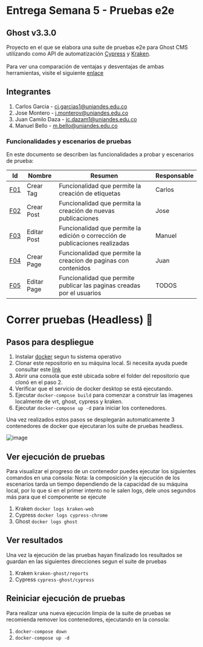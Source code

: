 # Entrega Semana 5 - Pruebas e2e
## Ghost v3.3.0
Proyecto en el que se elabora una suite de pruebas e2e para Ghost CMS utilizando como API de automatización [Cypress](https://www.cypress.io/) y [Kraken](https://thesoftwaredesignlab.github.io/KrakenMobile/).
<br/><br/>
Para ver una comparación de ventajas y desventajas de ambas herramientas, visite el siguiente [enlace](https://github.com/jmonterovalverdeMISO/MISO4103-EntregaSemana/wiki/Ventajas-y-desventajas---Cypress-y-Kraken)

## Integrantes
1. Carlos Garcia - cj.garcias1@uniandes.edu.co
2. Jose Montero - j.monterov@uniandes.edu.co
3. Juan Camilo Daza - jc.dazam1@uniandes.edu.co
4. Manuel Bello - m.bello@uniandes.edu.co

### Funcionalidades y escenarios de pruebas
En este documento se describen las funcionalidades a probar y escenarios de prueba: 

| Id | Nombre | Resumen | Responsable |
| - | - | - | - |
| [F01](https://github.com/jmonterovalverdeMISO/MISO4103-EntregaSemana/wiki/F01) | Crear Tag | Funcionalidad que permite la creación de etiquetas | Carlos |
| [F02](https://github.com/jmonterovalverdeMISO/MISO4103-EntregaSemana/wiki/F02) | Crear Post | Funcionalidad que permita la creación de nuevas publicaciones | Jose |
| [F03](F03) | Editar Post | Funcionalidad que permite la edición o corrección de publicaciones realizadas|Manuel|
| [F04](https://github.com/jmonterovalverdeMISO/MISO4103-EntregaSemana/wiki/F04) | Crear Page | Funcionalidad que permite la creacion de paginas con contenidos | Juan |
| [F05](https://github.com/jmonterovalverdeMISO/MISO4103-EntregaSemana/wiki/F05) | Editar Page | Funcionalidad que permite publicar las paginas creadas por el usuarios | TODOS |


# Correr pruebas (Headless) :rocket:
## Pasos para despliegue
1. Instalar [docker](https://www.docker.com/get-started) segun tu sistema operativo
2. Clonar este repositorio en su máquina local. Si necesita ayuda puede consultar este [link](https://docs.github.com/es/github/creating-cloning-and-archiving-repositories/cloning-a-repository)
4. Abrir una consola que esté ubicada sobre el folder del repositorio que clonó en el paso 2.
5. Verificar que el servicio de docker desktop se está ejecutando.
6. Ejecutar `docker-compose build` para comenzar a construir las imagenes localmente de vrt, ghost, cypress y kraken.
7. Ejecutar `docker-compose up -d` para iniciar los contenedores.

Una vez realizados estos pasos se desplegarán automaticamente 3 contenedores de docker que ejecutaran los suite de pruebas headless.

![image](https://user-images.githubusercontent.com/78028512/117737241-b2641600-b1b6-11eb-9c7d-4e073a7fd0e9.png)


## Ver ejecución de pruebas
Para visualizar el progreso de un contenedor puedes ejecutar los siguientes comandos en una consola:
Nota: la composición y la ejecución de los escenarios tarda un tiempo dependiendo de la capacidad de su máquina local, por lo que si en el primer intento no le salen logs, dele unos segundos más para que el componente se ejecute

1. Kraken `docker logs kraken-web`
2. Cypress `docker logs cypress-chrome`
3. Ghost `docker logs ghost`

## Ver resultados
Una vez la ejecución de las pruebas hayan finalizado los resultados se guardan en las siguientes direcciones segun el suite de pruebas

1. Kraken `kraken-ghost/reports`
2. Cypress `cypress-ghost/cypress`

## Reiniciar ejecución de pruebas
Para realizar una nueva ejecución limpia de la suite de pruebas se recomienda remover los contenedores, ejecutando en la consola:

1. `docker-compose down`
2. `docker-compose up -d`
